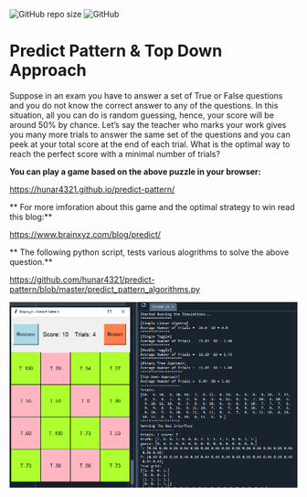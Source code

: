![GitHub repo size](https://img.shields.io/github/repo-size/hunar4321/Guess_Pattern)
![GitHub](https://img.shields.io/github/license/hunar4321/Guess_Pattern)

# Predict Pattern & Top Down Approach

Suppose in an exam you have to answer a set of True or False questions and you do not know the correct answer to any of the questions. In this situation, all you can do is random guessing, hence, your score will be around 50% by chance. Let’s say the teacher who marks your work gives you many more trials to answer the same set of the questions and you can peek at your total score at the end of each trial. What is the optimal way to reach the perfect score with a minimal number of trials?

**You can play a game based on the above puzzle in your browser:**

https://hunar4321.github.io/predict-pattern/

** For more imforation about this game and the optimal strategy to win read this blog:** 

https://www.brainxyz.com/blog/predict/

** The following python script, tests various alogrithms to solve the above question.**

https://github.com/hunar4321/predict-pattern/blob/master/predict_pattern_algorithms.py

![](old/screen_shot.PNG)
</br>
